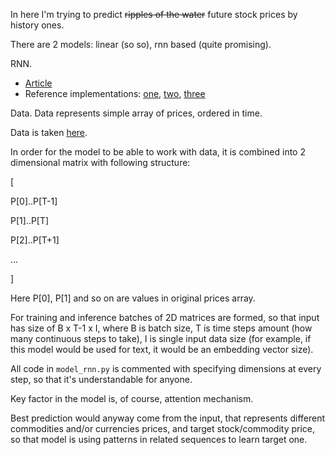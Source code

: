 In here I'm trying to predict ~~ripples of the water~~ future stock prices by history ones.

There are 2 models: linear (so so), rnn based (quite promising).

RNN.
- [Article](https://arxiv.org/pdf/1704.02971.pdf)
- Reference implementations: [one](https://pytorch.org/tutorials/intermediate/seq2seq_translation_tutorial.html), [two](https://github.com/chandlerzuo/chandlerzuo.github.io/tree/master/codes/da_rnn), [three](https://github.com/Seanny123/da-rnn)

Data.
Data represents simple array of prices, ordered in time.

Data is taken [here](https://fred.stlouisfed.org/series/DCOILWTICO).

In order for the model to be able to work with data, it is combined into 2 dimensional matrix with following structure:

[

P[0]..P[T-1]

P[1]..P[T]

P[2]..P[T+1]

...

]

Here P[0], P[1] and so on are values in original prices array.

For training and inference batches of 2D matrices are formed, so that input has size of B x T-1 x I,
where B is batch size, T is time steps amount (how many continuous steps to take), I is single input data size
 (for example, if this model would be used for text, it would be an embedding vector size).
 
 All code in `model_rnn.py` is commented with specifying dimensions at every step, so that it's understandable for anyone.
 
 Key factor in the model is, of course, attention mechanism.
 
 Best prediction would anyway come from the input, that represents different commodities and/or currencies prices, and target stock/commodity price,
  so that model is using patterns in related sequences to learn target one.
  
